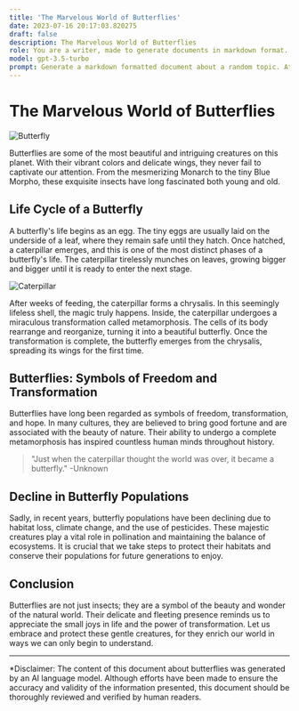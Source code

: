 ```yaml
---
title: 'The Marvelous World of Butterflies'
date: 2023-07-16 20:17:03.820275
draft: false
description: The Marvelous World of Butterflies
role: You are a writer, made to generate documents in markdown format. It is very important that all of the documents you generate are in valid markdown format.
model: gpt-3.5-turbo
prompt: Generate a markdown formatted document about a random topic. At the bottom, include a disclaimer explaining that the document was generated by you. The first line of the document should be the title. Make sure that the entire document is in proper markdown format, using a mix of various tags to make the document visually appealing.
---
```


# The Marvelous World of Butterflies

![Butterfly](https://images.unsplash.com/photo-1579988714918-7decdfa3fe48)

Butterflies are some of the most beautiful and intriguing creatures on this planet. With their vibrant colors and delicate wings, they never fail to captivate our attention. From the mesmerizing Monarch to the tiny Blue Morpho, these exquisite insects have long fascinated both young and old.

## Life Cycle of a Butterfly

A butterfly's life begins as an egg. The tiny eggs are usually laid on the underside of a leaf, where they remain safe until they hatch. Once hatched, a caterpillar emerges, and this is one of the most distinct phases of a butterfly's life. The caterpillar tirelessly munches on leaves, growing bigger and bigger until it is ready to enter the next stage.

![Caterpillar](https://images.unsplash.com/photo-1534932291293-6c2267be0e8b)

After weeks of feeding, the caterpillar forms a chrysalis. In this seemingly lifeless shell, the magic truly happens. Inside, the caterpillar undergoes a miraculous transformation called metamorphosis. The cells of its body rearrange and reorganize, turning it into a beautiful butterfly. Once the transformation is complete, the butterfly emerges from the chrysalis, spreading its wings for the first time.

## Butterflies: Symbols of Freedom and Transformation

Butterflies have long been regarded as symbols of freedom, transformation, and hope. In many cultures, they are believed to bring good fortune and are associated with the beauty of nature. Their ability to undergo a complete metamorphosis has inspired countless human minds throughout history.

> "Just when the caterpillar thought the world was over, it became a butterfly." -Unknown

## Decline in Butterfly Populations

Sadly, in recent years, butterfly populations have been declining due to habitat loss, climate change, and the use of pesticides. These majestic creatures play a vital role in pollination and maintaining the balance of ecosystems. It is crucial that we take steps to protect their habitats and conserve their populations for future generations to enjoy.

## Conclusion

Butterflies are not just insects; they are a symbol of the beauty and wonder of the natural world. Their delicate and fleeting presence reminds us to appreciate the small joys in life and the power of transformation. Let us embrace and protect these gentle creatures, for they enrich our world in ways we can only begin to understand.

---

*Disclaimer: The content of this document about butterflies was generated by an AI language model. Although efforts have been made to ensure the accuracy and validity of the information presented, this document should be thoroughly reviewed and verified by human readers.